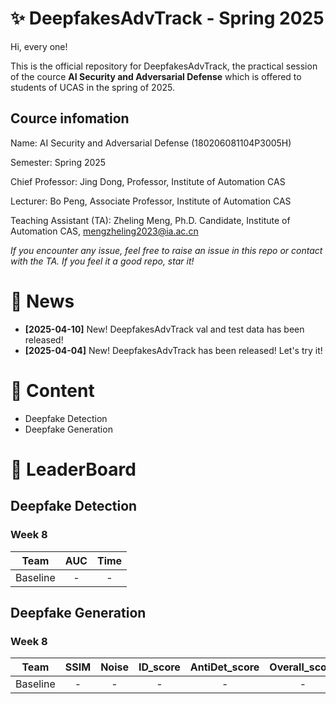 # ✨ DeepfakesAdvTrack - Spring 2025
Hi, every one! 

This is the official repository for DeepfakesAdvTrack, the practical session of the cource **AI Security and Adversarial Defense** which is offered to students of UCAS in the spring of 2025.

## Cource infomation

Name: AI Security and Adversarial Defense (180206081104P3005H)

Semester: Spring 2025

Chief Professor: Jing Dong, Professor, Institute of Automation CAS

Lecturer: Bo Peng, Associate Professor, Institute of Automation CAS

Teaching Assistant (TA): Zheling Meng, Ph.D. Candidate, Institute of Automation CAS, mengzheling2023@ia.ac.cn

*If you encounter any issue, feel free to raise an issue in this repo or contact with the TA.*
*If you feel it a good repo, star it!*

# 📣 News
- **[2025-04-10]** New! DeepfakesAdvTrack val and test data has been released!
- **[2025-04-04]** New! DeepfakesAdvTrack has been released! Let's try it! 


# 📜 Content
- Deepfake Detection
- Deepfake Generation


# 🥇 LeaderBoard
## Deepfake Detection

### Week 8
|Team | AUC | Time |
|:-----:|:----:|:------:|
|Baseline| - | - |


## Deepfake Generation
### Week 8
|Team | SSIM | Noise | ID_score | AntiDet_score | Overall_score |
|:-----:|:----:|:------:|:----:|:------:|:----:|
|Baseline| - | - | - | - | - | - |

